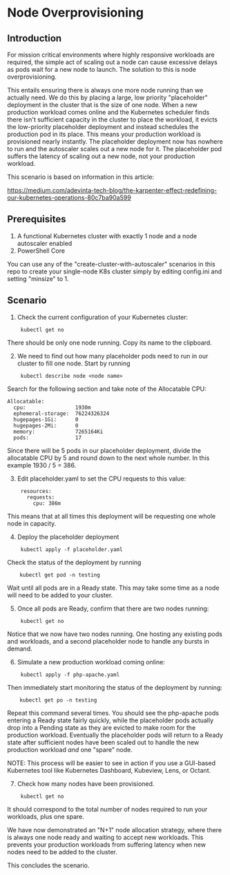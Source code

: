 # Node Overprovisioning

## Introduction
For mission critical environments where highly responsive workloads are required, the simple act of scaling out a node can cause excessive delays as pods wait for a new node to launch.  The solution to this is node overprovisioning.

This entails ensuring there is always one more node running than we actually need.  We do this by placing a large, low priority "placeholder" deployment in the cluster that is the size of one node.  When a new production workload comes online and the Kubernetes scheduler finds there isn't sufficient capacity in the cluster to place the workload, it evicts the low-priority placeholder deployment and instead schedules the production pod in its place.  This means your production workload is provisioned nearly instantly.  The placeholder deployment now has nowhere to run and the autoscaler scales out a new node for it.  The placeholder pod suffers the latency of scaling out a new node, not your production workload.

This scenario is based on information in this article:

https://medium.com/adevinta-tech-blog/the-karpenter-effect-redefining-our-kubernetes-operations-80c7ba90a599

## Prerequisites
1. A functional Kubernetes cluster with exactly 1 node and a node autoscaler enabled
2. PowerShell Core

You can use any of the "create-cluster-with-autoscaler" scenarios in this repo to create your single-node K8s cluster simply by editing config.ini and setting "minsize" to 1.

## Scenario
1. Check the current configuration of your Kubernetes cluster:

        kubectl get no

There should be only one node running.  Copy its name to the clipboard.

2. We need to find out how many placeholder pods need to run in our cluster to fill one node.  Start by running

        kubectl describe node <node name>

Search for the following section and take note of the Allocatable CPU:

    Allocatable:
      cpu:                1930m
      ephemeral-storage:  76224326324
      hugepages-1Gi:      0
      hugepages-2Mi:      0
      memory:             7265164Ki
      pods:               17

Since there will be 5 pods in our placeholder deployment, divide the allocatable CPU by 5 and round down to the next whole number.  In this example 1930 / 5 = 386.

3. Edit placeholder.yaml to set the CPU requests to this value:

        resources:
          requests:
            cpu: 386m

This means that at all times this deployment will be requesting one whole node in capacity.

4. Deploy the placeholder deployment

        kubectl apply -f placeholder.yaml

Check the status of the deployment by running

        kubectl get pod -n testing

Wait until all pods are in a Ready state.  This may take some time as a node will need to be added to your cluster.  

5. Once all pods are Ready, confirm that there are two nodes running:

        kubectl get no

Notice that we now have two nodes running.  One hosting any existing pods and workloads, and a second placeholder node to handle any bursts in demand.

6. Simulate a new production workload coming online:

        kubectl apply -f php-apache.yaml

Then immediately start monitoring the status of the deployment by running:

        kubectl get po -n testing

Repeat this command several times.  You should see the php-apache pods entering a Ready state fairly quickly, while the placeholder pods actually drop into a Pending state as they are evicted to make room for the production workload.  Eventually the placeholder pods will return to a Ready state after sufficient nodes have been scaled out to handle the new production workload *and* one "spare" node.

NOTE: This process will be easier to see in action if you use a GUI-based Kubernetes tool like Kubernetes Dashboard, Kubeview, Lens, or Octant.

7. Check how many nodes have been provisioned.  

        kubectl get no

It should correspond to the total number of nodes required to run your workloads, plus one spare.  

We have now demonstrated an "N+1" node allocation strategy, where there is always one node ready and waiting to accept new workloads.  This prevents your production workloads from suffering latency when new nodes need to be added to the cluster.

This concludes the scenario.